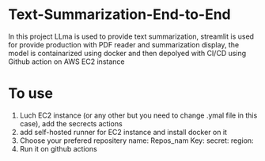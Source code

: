 # Text-Summarization-End-to-End

In this project LLma is used to provide text summarization, streamlit is used for provide production with PDF reader and summarization display, the model is containarized using docker and then depolyed with CI/CD using Github action on AWS EC2 instance

# To use
1. Luch EC2 instance (or any other but you need to change .ymal file in this case), add the secrects actions
2. add self-hosted runner for EC2 instance and install docker on it
3. Choose your prefered repositery name:
Repos_nam
Key:
secret:
region:
4. Run it on github actions
